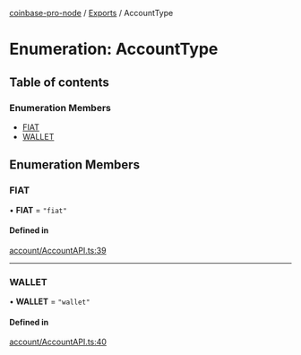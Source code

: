 [coinbase-pro-node](../README.md) / [Exports](../modules.md) / AccountType

# Enumeration: AccountType

## Table of contents

### Enumeration Members

- [FIAT](AccountType.md#fiat)
- [WALLET](AccountType.md#wallet)

## Enumeration Members

### FIAT

• **FIAT** = `"fiat"`

#### Defined in

[account/AccountAPI.ts:39](https://github.com/bennycode/coinbase-pro-node/blob/2016513/src/account/AccountAPI.ts#L39)

---

### WALLET

• **WALLET** = `"wallet"`

#### Defined in

[account/AccountAPI.ts:40](https://github.com/bennycode/coinbase-pro-node/blob/2016513/src/account/AccountAPI.ts#L40)
